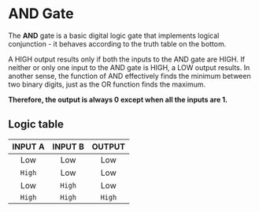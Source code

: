 # AND Gate

The **AND** gate is a basic digital logic gate that implements logical conjunction - it behaves according to the truth table on the bottom.

A HIGH output results only if both the inputs to the AND gate are HIGH. If neither or only one input to the AND gate is HIGH, a LOW output results. In another sense, the function of AND effectively finds the minimum between two binary digits, just as the OR function finds the maximum.


**Therefore, the output is always 0 except when all the inputs are 1.**

## Logic table

| INPUT A   | INPUT B |  OUTPUT    |
|:---------:|:-------:|:----------:|
| Low       | Low     |  Low       |
| `High`    | Low     |  Low       |
| Low       | `High`  |  Low       |
| `High`    | `High`  |  `High`    |

